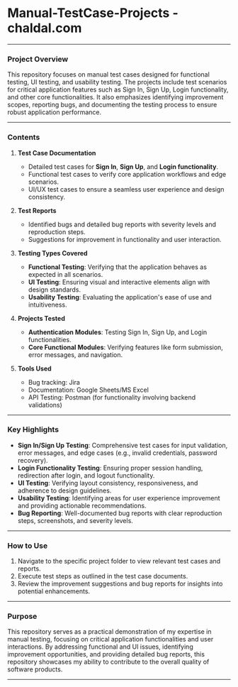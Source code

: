 # Manual-TestCase-Projects - chaldal.com


---

### **Project Overview**  
This repository focuses on manual test cases designed for functional testing, UI testing, and usability testing. The projects include test scenarios for critical application features such as Sign In, Sign Up, Login functionality, and other core functionalities. It also emphasizes identifying improvement scopes, reporting bugs, and documenting the testing process to ensure robust application performance.

---

### **Contents**  
1. **Test Case Documentation**  
   - Detailed test cases for **Sign In**, **Sign Up**, and **Login functionality**.  
   - Functional test cases to verify core application workflows and edge scenarios.  
   - UI/UX test cases to ensure a seamless user experience and design consistency.  

2. **Test Reports**  
   - Identified bugs and detailed bug reports with severity levels and reproduction steps.  
   - Suggestions for improvement in functionality and user interaction.  

3. **Testing Types Covered**  
   - **Functional Testing**: Verifying that the application behaves as expected in all scenarios.  
   - **UI Testing**: Ensuring visual and interactive elements align with design standards.  
   - **Usability Testing**: Evaluating the application's ease of use and intuitiveness.  

4. **Projects Tested**  
   - **Authentication Modules**: Testing Sign In, Sign Up, and Login functionalities.  
   - **Core Functional Modules**: Verifying features like form submission, error messages, and navigation.  

5. **Tools Used**  
   - Bug tracking: Jira  
   - Documentation: Google Sheets/MS Excel  
   - API Testing: Postman (for functionality involving backend validations)

---

### **Key Highlights**  
- **Sign In/Sign Up Testing**: Comprehensive test cases for input validation, error messages, and edge cases (e.g., invalid credentials, password recovery).  
- **Login Functionality Testing**: Ensuring proper session handling, redirection after login, and logout functionality.  
- **UI Testing**: Verifying layout consistency, responsiveness, and adherence to design guidelines.  
- **Usability Testing**: Identifying areas for user experience improvement and providing actionable recommendations.  
- **Bug Reporting**: Well-documented bug reports with clear reproduction steps, screenshots, and severity levels.  

---

### **How to Use**  
1. Navigate to the specific project folder to view relevant test cases and reports.  
2. Execute test steps as outlined in the test case documents.  
3. Review the improvement suggestions and bug reports for insights into potential enhancements.  

---

### **Purpose**  
This repository serves as a practical demonstration of my expertise in manual testing, focusing on critical application functionalities and user interactions. By addressing functional and UI issues, identifying improvement opportunities, and providing detailed bug reports, this repository showcases my ability to contribute to the overall quality of software products.

--- 
